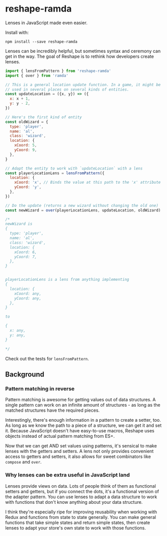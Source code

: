 # reshape-ramda
Lenses in JavaScript made even easier.

Install with:
```
npm install --save reshape-ramda
```

Lenses can be incredibly helpful, but sometimes syntax and ceremony can get in the way. 
The goal of Reshape is to rethink how developers create lenses.

```JavaScript
import { lensFromPattern } from 'reshape-ramda'
import { over } from 'ramda'

// This is a general location update function. In a game, it might be
// used in several places on several kinds of entities.
const updateLocation = ({x, y}) => ({
  x: x + 1,
  y: y - 2,
})

// Here's the first kind of entity
const oldWizard = {
  type: 'player',
  name: 'al',
  class: 'wizard',
  location: {
    xCoord: 5,
    yCoord: 9,
  },
}

// Adapt the entity to work with `updateLocation` with a lens
const playerLocationLens = lensFromPattern({
  location: {
    xCoord: 'x', // Binds the value at this path to the 'x' attribute
    yCoord: 'y',
  },
})

// Do the update (returns a new wizard without changing the old one)
const newWizard = over(playerLocationLens, updateLocation, oldWizard)

/*
newWizard is
{
  type: 'player',
  name: 'al',
  class: 'wizard',
  location: {
    xCoord: 6,
    yCoord: 7,
  },
}


playerLocationLens is a lens from anything implementing
{
  location: {
    xCoord: any,
    yCoord: any,
  },
}

to

{
  x: any,
  y: any,
}

*/

```

Check out the tests for `lensFromPattern`.

## Background
### Pattern matching in reverse

Pattern matching is awesome for getting values out of data structures.
A single pattern can work on an infinite amount of structures - as long as the matched structures have the required pieces.

Interestingly, there's enough information in a pattern to create a setter, too. As long as we know the path to a piece
of a structure, we can get it and set it. Because JavaScript doesn't have easy-to-use macros, Reshape uses objects 
instead of actual pattern matching from ES+.

Now that we can get AND set values using patterns, it's sensical to make lenses with the getters and setters.
A lens not only provides convenient access to getters and setters, it also allows for sweet combinators like
`compose` and `over`.

### Why lenses can be extra useful in JavaScript land

Lenses provide views on data. Lots of people think of them as functional setters and getters,
but if you connect the dots, it's a functional version of the adapter pattern. You can use lenses
to adapt a data structure to work with functions that don't know anything about your data structure.

I think they're especially ripe for improving reusability when working with 
Redux and functions from state to state generally. You can make general 
functions that take simple states and return simple states, then create lenses to adapt your 
store's own state to work with those functions.
